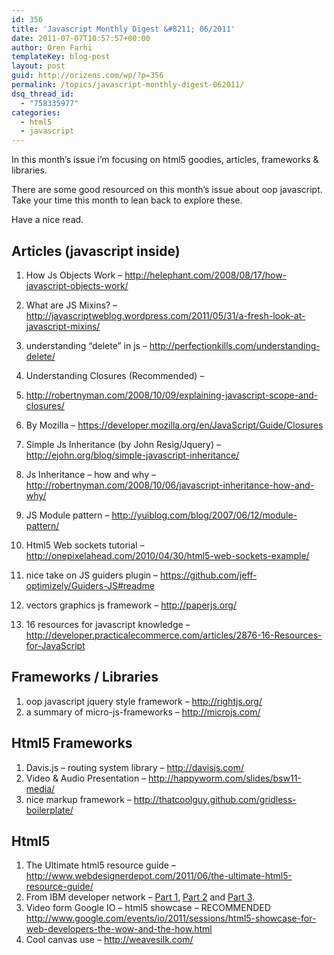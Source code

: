 ```yaml
---
id: 356
title: 'Javascript Monthly Digest &#8211; 06/2011'
date: 2011-07-07T10:57:57+00:00
author: Oren Farhi 
templateKey: blog-post
layout: post
guid: http://orizens.com/wp/?p=356
permalink: /topics/javascript-monthly-digest-062011/
dsq_thread_id:
  - "758335977"
categories:
  - html5
  - javascript
---
```

In this month’s issue i’m focusing on html5 goodies, articles, frameworks & libraries.
  
There are some good resourced on this month’s issue about oop javascript. Take your time this month to lean back to explore these.

Have a nice read.

<!--more-->


  

  


<h2 dir="ltr">
  Articles (javascript inside)
</h2>

  1. How Js Objects Work &#8211; <http://helephant.com/2008/08/17/how-javascript-objects-work/>
  2. What are JS Mixins? &#8211; <http://javascriptweblog.wordpress.com/2011/05/31/a-fresh-look-at-javascript-mixins/>
  3. understanding “delete” in js &#8211; <http://perfectionkills.com/understanding-delete/>
  4. Understanding Closures (Recommended) &#8211;
  1. <http://robertnyman.com/2008/10/09/explaining-javascript-scope-and-closures/>
  2. By Mozilla &#8211; <https://developer.mozilla.org/en/JavaScript/Guide/Closures>

  5. Simple Js Inheritance (by John Resig/Jquery) &#8211; <http://ejohn.org/blog/simple-javascript-inheritance/>
  6. Js Inheritance &#8211; how and why &#8211; <http://robertnyman.com/2008/10/06/javascript-inheritance-how-and-why/>
  7. JS Module pattern &#8211; <http://yuiblog.com/blog/2007/06/12/module-pattern/>
  8. Html5 Web sockets tutorial &#8211; <http://onepixelahead.com/2010/04/30/html5-web-sockets-example/>
  9. nice take on JS guiders plugin &#8211; <https://github.com/jeff-optimizely/Guiders-JS#readme>
 10. vectors graphics js framework &#8211; <http://paperjs.org/>
 11. 16 resources for javascript knowledge &#8211; <http://developer.practicalecommerce.com/articles/2876-16-Resources-for-JavaScript>

<h2 dir="ltr">
  Frameworks / Libraries
</h2>

  1. oop javascript jquery style framework &#8211; <http://rightjs.org/>
  2. a summary of micro-js-frameworks &#8211; <http://microjs.com/>





<h2 dir="ltr">
  Html5 Frameworks
</h2>

  1. Davis.js &#8211; routing system library &#8211; <http://davisjs.com/>
  2. Video & Audio Presentation &#8211; <http://happyworm.com/slides/bsw11-media/>
  3. nice markup framework &#8211; <http://thatcoolguy.github.com/gridless-boilerplate/>

<h2 dir="ltr">
  Html5
</h2>

  1. The Ultimate html5 resource guide &#8211; <http://www.webdesignerdepot.com/2011/06/the-ultimate-html5-resource-guide/>
  2. From IBM developer network &#8211; [Part 1](http://www.ibm.com/developerworks/web/library/wa-html5fundamentals/index.html), [Part 2](http://www.ibm.com/developerworks/web/library/wa-html5fundamentals2/index.html) and [Part 3](http://www.ibm.com/developerworks/web/library/wa-html5fundamentals3/index.html).
  3. Video form Google IO &#8211; html5 showcase &#8211; RECOMMENDED <http://www.google.com/events/io/2011/sessions/html5-showcase-for-web-developers-the-wow-and-the-how.html>
  4. Cool canvas use &#8211; <http://weavesilk.com/>